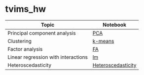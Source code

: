 # tvims_hw

Topic  | Notebook |
| ------------- | ------------- |
| Principal component analysis  | [PCA](https://htmlpreview.github.io/?https://github.com/Nastiiasaenko/tvims_hw/blob/master/PCA.html)  |
| Clustering  |[k-means](https://github.com/Nastiiasaenko/tvims_hw/blob/master/%D0%9F%D0%9C%D0%94_%D0%94%D0%B72_%D0%BA%D0%BB%D0%B0%D1%81%D1%82%D0%B5%D1%80%D0%B8%D0%B7%D0%B0%D1%86%D0%B8%D1%8F.R)  |
| Factor analysis     |    [FA](https://htmlpreview.github.io/?https://github.com/Nastiiasaenko/tvims_hw/blob/master/%D0%A1%D0%B0%D0%B5%D0%BD%D0%BA%D0%BE_%D0%A4%D0%90.html)            |
|  Linear regression with interactions                  |      [lm](https://htmlpreview.github.io/?https://github.com/Nastiiasaenko/tvims_hw/blob/master/%D0%A2%D0%B2%D0%B8%D0%BC%D1%81_%D0%94%D0%97_%D0%A1%D0%B0%D0%B5%D0%BD%D0%BA%D0%BE.html)      |
|     Heteroscedasticity               |     [Heteroscedasticity](https://htmlpreview.github.io/?https://github.com/Nastiiasaenko/tvims_hw/blob/master/%D0%A2%D0%92%D0%98%D0%9C%D0%A1_%D0%94%D0%975_%D0%A1%D0%B0%D0%B5%D0%BD%D0%BA%D0%BE.html)                           |
